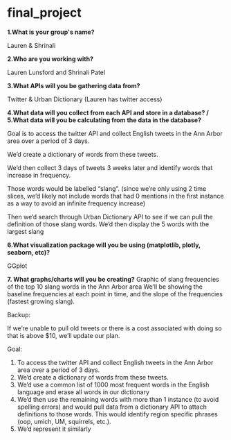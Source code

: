 # final_project


**1.What is your group's name?**

Lauren & Shrinali

**2.Who are you working with?**

Lauren Lunsford and Shrinali Patel

**3.What APIs will you be gathering data from?**

Twitter & Urban Dictionary (Lauren has twitter access)

**4.What data will you collect from each API and store in a database? / 5.What data will you be calculating from the data in the database?**

Goal is to access the twitter API and collect English tweets in the Ann Arbor area over a period of 3 days.

We’d create a dictionary of words from these tweets.
 
We’d then collect 3 days of tweets 3 weeks later and identify words that increase in frequency.

Those words would be labelled “slang”. (since we’re only using 2 time slices, we’d likely not include words that had 0 mentions in the first instance as a way to avoid an infinite frequency increase)

Then we’d search through Urban Dictionary API to see if we can pull the definition of those slang words.
We’d then display the 5 words with the largest slang  
 
**6.What visualization package will you be using (matplotlib, plotly, seaborn, etc)?**

GGplot 

**7. What graphs/charts will you be creating?**
Graphic of slang frequencies of the top 10 slang words in the Ann Arbor area
We’ll be showing the baseline frequencies at each point in time, and the slope of the frequencies (fastest growing slang). 
 
 
Backup:
 
If we’re unable to pull old tweets or there is a cost associated with doing so that is above $10, we’ll update our plan.
 
Goal:
1. To access the twitter API and collect English tweets in the Ann Arbor area over a period of 3 days.
2. We’d create a dictionary of words from these tweets.
3. We’d use a common list of 1000 most frequent words in the English language and erase all words in our dictionary 
4. We’d then use the remaining words with more than 1 instance (to avoid spelling errors) and would pull data from a dictionary API to attach definitions to those words.  This would identify region specific phrases (oop, umich, UM, squirrels, etc.).
5. We’d represent it similarly
